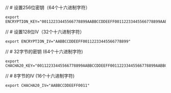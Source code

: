// # 设置256位密钥（64个十六进制字符）
```
export ENCRYPTION_KEY="00112233445566778899AABBCCDDEEFF00112233445566778899AABBCCDDEEFF"
```
// # 设置128位IV（32个十六进制字符）
```
export ENCRYPTION_IV="AABBCCDDEEFF00112233445566778899"
```

// # 32字节的密钥 (64个十六进制字符)
```
export CHACHA20_KEY="00112233445566778899AABBCCDDEEFF00112233445566778899AABBCCDDEEFF"
```
// # 8字节的IV (16个十六进制字符)
```
export CHACHA20_IV="AABBCCDDEEFF0011"
```
